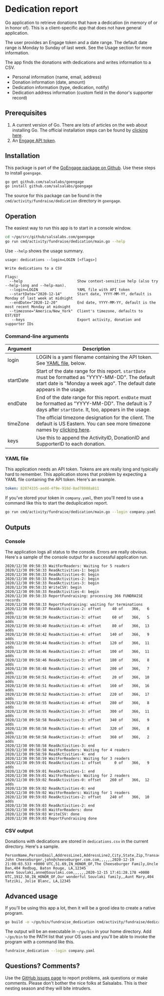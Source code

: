 # Dedication report

Go application to retrieve donations that have a dedication (in memory of or in honor of).
This is a client-specific app that does not have general application.

The user provides an Engage token and a date range.
The default date range is Monday to Sunday of last week.
See the Usage section for more information.

The app finds the donations with dedications and writes information to a CSV.
* Personal information (name, email, address)
* Donation information (date, amount)
* Dedication information (type, dedication, notify)
* Dedication address information (custom field in the donor's supporter record)


## Prerequisites

1. A current version of Go.  There are lots of articles on the web about
installing Go.  The official installation steps can be found by [clicking here](https://golang.org/doc/install).
1. An [Engage API token](https://help.salsalabs.com/hc/en-us/articles/224470007-Salsa-Engage-Integration-API-Overview).


## Installation

This package is part of the [GoEngage package on Github](https://github.com/salsalabs/goengage). 
Use these steps to install `goengage`.

```bash
go get github.com/salsalabs/goengage
go install github.com/salsalabs/goengage
```

The source for this package can be found in the `cmd/activity/fundraise/dedication` directory in `goengage`.

## Operation

The easiest way to run this app is to start in a console window. 

```bash
cd ~/go/src/github/salsalabs.com/goengage
go run cmd/activity/fundraise/dedication/main.go --help
```

Use `--help` shows the usage summary.

```
usage: dedications --login=LOGIN [<flags>]

Write dedications to a CSV

Flags:
  --help                         Show context-sensitive help (also try --help-long and --help-man).
  --login=LOGIN                  YAML file with API token
  --startDate="2020-12-14"       Start date, YYYY-MM-YY, default is Monday of last week at midnight
  --endDate="2020-12-20"         End date, YYYY-MM-YY, default is the most recent Monday at midnight
  --timezone="America/New_York"  Client's timezone, defaults to EST/EDT
   --keys                        Export activity, donation and supporter IDs
```

### Command-line arguments

|Argument|Description|
|--------|-----------|
|login| LOGIN is a yaml filename containing the API token.  See [YAML file](#yaml-file), below.|
|startDate | Start of the date range for this report.  `startDate` must be formatted as "YYYY-MM-DD".  The default start date is "Monday a week ago".  The default date appears in the usage.|
|endDate | End of the date range for this report.  `endDate` must be formatted as "YYYY-MM-DD".  The default is 7 days after `startDate`. It, too, appears in the usage.|
|timeZone|The official timezone designation for the client.  The default is US Eastern.  You can see more timezone names by [clicking here](https://en.wikipedia.org/wiki/List_of_tz_database_time_zones).|
|keys|Use this to append the ActivityID, DonationID and SupporterID to each donation.|

### YAML file

This application needs an API token.
Tokens are are really long and typically hard to remember.
This application stores that problem by expecting a YAML file containing the API token.  Here's an example.

```yaml
token: 82874335-aedd-4f9e-918d-8ad78088a811
```
If you've stored your token in `company.yaml`, then you'll need to use a command like this to start the deduplication report.

```bash
go run cmd/activity/fundraise/dedication/main.go --login company.yaml
```

## Outputs
### Console

The application logs all status to the console.  Errors are really obvious.  Here's a sample of the console output for a successful application run.

```
2020/12/30 09:58:33 WaitForReaders: Waiting for 5 readers
2020/12/30 09:58:33 ReadActivities-1: begin
2020/12/30 09:58:33 ReadActivities-0: begin
2020/12/30 09:58:33 ReadActivities-2: begin
2020/12/30 09:58:33 ReadActivities-3: begin
2020/12/30 09:58:33 WriteCSV: begin
2020/12/30 09:58:33 ReadActivities-4: begin
2020/12/30 09:58:33 ReportFundraising: processing 366 FUNDRAISE records
2020/12/30 09:58:33 ReportFundraising: waiting for terminations
2020/12/30 09:58:37 ReadActivities-2: offset     40 of    366,   6 adds
2020/12/30 09:58:39 ReadActivities-3: offset     60 of    366,   5 adds
2020/12/30 09:58:40 ReadActivities-4: offset     80 of    366,  13 adds
2020/12/30 09:58:42 ReadActivities-4: offset    140 of    366,   9 adds
2020/12/30 09:58:44 ReadActivities-3: offset    120 of    366,  11 adds
2020/12/30 09:58:46 ReadActivities-2: offset    100 of    366,  11 adds
2020/12/30 09:58:46 ReadActivities-3: offset    180 of    366,   8 adds
2020/12/30 09:58:48 ReadActivities-2: offset    200 of    366,   7 adds
2020/12/30 09:58:51 ReadActivities-0: offset     20 of    366,  10 adds
2020/12/30 09:58:51 ReadActivities-4: offset    160 of    366,  16 adds
2020/12/30 09:58:52 ReadActivities-3: offset    220 of    366,  17 adds
2020/12/30 09:58:55 ReadActivities-4: offset    280 of    366,   8 adds
2020/12/30 09:58:55 ReadActivities-3: offset    300 of    366,  11 adds
2020/12/30 09:58:58 ReadActivities-3: offset    340 of    366,   9 adds
2020/12/30 09:58:58 ReadActivities-4: offset    320 of    366,   8 adds
2020/12/30 09:58:58 ReadActivities-3: offset    360 of    366,   2 adds
2020/12/30 09:58:58 ReadActivities-3: end
2020/12/30 09:58:58 WaitForReaders: Waiting for 4 readers
2020/12/30 09:58:59 ReadActivities-4: end
2020/12/30 09:58:59 WaitForReaders: Waiting for 3 readers
2020/12/30 09:59:01 ReadActivities-1: offset      0 of    366,   9 adds
2020/12/30 09:59:01 ReadActivities-1: end
2020/12/30 09:59:01 WaitForReaders: Waiting for 2 readers
2020/12/30 09:59:02 ReadActivities-0: offset    260 of    366,  12 adds
2020/12/30 09:59:02 ReadActivities-0: end
2020/12/30 09:59:02 WaitForReaders: Waiting for 1 readers
2020/12/30 09:59:03 ReadActivities-2: offset    240 of    366,  10 adds
2020/12/30 09:59:03 ReadActivities-2: end
2020/12/30 09:59:03 WaitForReaders: done
2020/12/30 09:59:03 WriteCSV: done
2020/12/30 09:59:03 ReportFundraising done
```

### CSV output

Donations with dedications are stored in `dedications.csv` in the current directory.  Here's a sample.

```
PersonName,PersonEmail,AddressLine1,AddressLine2,City,State,Zip,TransactionDate,Amount,DedicationType,Dedication,Notify,DedicationAddress
John Cheeseburger,john@cheeseburger.com.com,,,,,,2020-12-19 21:08:03.533 +0000 UTC,51.69,IN_HONOR_OF,The Cheeseburger Family,Uncle Dan,404 Redbug, Baton Rouge, LA,12345
Anne Souvlaki,anne@Souvlaki.com,,,,,,2020-12-15 17:41:28.178 +0000 UTC,1912.50,IN_HONOR_OF,Our wonderful Souvlaki family,,Aunt Mary,404 Tatziki, Jolie Blanc, LA,12345
```

## Advanced usage

If you'll be using this app a lot, then it will be a good idea to create a native program.

```bash
go build -o ~/go/bin/fundraise_dedication cmd/activity/fundraise/dedication/main.go
```

The output will be an executable in `~/go/bin` in your home directory.
Add `~/go/bin` to the PATH list that your OS uses and you'll be able to invoke the program with a command like this.

```bash
fundraise_dedication --login company.yaml
```

## Questions?  Comments?

Use the [GitHub issues page](https://github.com/salsalabs/goengage/issues) to report problems, ask questions or make comments. Please don't bother the nice folks at Salsalabs.  This is their nesting season and they will bite intruders.
